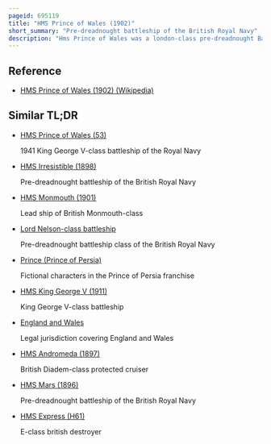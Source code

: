 ```yaml
---
pageid: 695119
title: "HMS Prince of Wales (1902)"
short_summary: "Pre-dreadnought battleship of the British Royal Navy"
description: "Hms Prince of Wales was a london-class pre-dreadnought Battleship built for the Royal Navy in the first Decade of the 20th Century. She was one of two Ships of the London- or Queen Sub-Class. Shortly after its Completion the Ship was assigned to the mediterranean Fleet and then to the Atlantic in 1909 and Home Fleets three Years later. Prince of Wales often served as a Flagship during her Career."
---
```


## Reference

- [HMS Prince of Wales (1902) (Wikipedia)](https://en.wikipedia.org/?curid=695119)

## Similar TL;DR

- [HMS Prince of Wales (53)](/tldr/en/hms-prince-of-wales-53)

  1941 King George V-class battleship of the Royal Navy

- [HMS Irresistible (1898)](/tldr/en/hms-irresistible-1898)

  Pre-dreadnought battleship of the British Royal Navy

- [HMS Monmouth (1901)](/tldr/en/hms-monmouth-1901)

  Lead ship of British Monmouth-class

- [Lord Nelson-class battleship](/tldr/en/lord-nelson-class-battleship)

  Pre-dreadnought battleship class of the British Royal Navy

- [Prince (Prince of Persia)](/tldr/en/prince-prince-of-persia)

  Fictional characters in the Prince of Persia franchise

- [HMS King George V (1911)](/tldr/en/hms-king-george-v-1911)

  King George V-class battleship

- [England and Wales](/tldr/en/england-and-wales)

  Legal jurisdiction covering England and Wales

- [HMS Andromeda (1897)](/tldr/en/hms-andromeda-1897)

  British Diadem-class protected cruiser

- [HMS Mars (1896)](/tldr/en/hms-mars-1896)

  Pre-dreadnought battleship of the British Royal Navy

- [HMS Express (H61)](/tldr/en/hms-express-h61)

  E-class british destroyer
